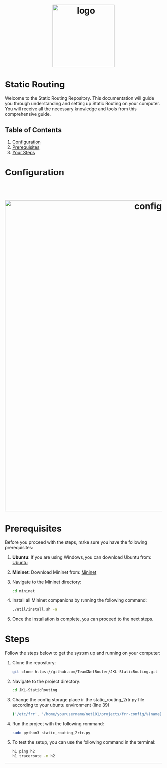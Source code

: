 <h1 align="center">
  <br>
    <img src="pict/logo.png" alt="logo" width="200">
</h1>

# Static Routing 
Welcome to the Static Routing Repository. This documentation will guide you through understanding and setting up Static Routing on your computer. You will receive all the necessary knowledge and tools from this comprehensive guide.

## Table of Contents
1. [Configuration](#configuration)
2. [Prerequisites](#prerequisites)
3. [Your Steps](#steps)

# Configuration
<h1 align="center">
  <br>
    <img src="pict/configuration.png" alt="configuration" width="1000">
</h1>

# Prerequisites
Before you proceed with the steps, make sure you have the following prerequisites:

1. **Ubuntu**: If you are using Windows, you can download Ubuntu from:
    [Ubuntu](https://ubuntu.com/desktop/wsl)

2. **Mininet**: Download Mininet from:
    [Mininet](https://mininet.org/)

3. Navigate to the Mininet directory:

    ```bash
    cd mininet
    ```

4. Install all Mininet companions by running the following command:

    ```bash
    ./util/install.sh -a 
    ```

5. Once the installation is complete, you can proceed to the next steps.

# Steps
Follow the steps below to get the system up and running on your computer:

1. Clone the repository:

    ```bash
    git clone https://github.com/TeamXNetRouter/JKL-StaticRouting.git
    ```

2. Navigate to the project directory:

    ```bash
    cd JKL-StaticRouting
    ```
    
3. Change the config storage place in the static_routing_2rtr.py file according to your ubuntu environment (line 39)

     ```bash
   ('/etc/frr', '/home/yourusername/net101/projects/frr-config/%(name)s'),
    ```

4. Run the project with the following command:

    ```bash
    sudo python3 static_routing_2rtr.py
    ```

6. To test the setup, you can use the following command in the terminal:

    ```bash
    h1 ping h2
    h1 traceroute -n h2
    ```

---
